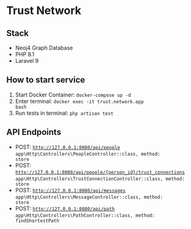 # Trust Network

## Stack
- Neoj4 Graph Database
- PHP 8.1
- Laravel 9

## How to start service
1. Start Docker Container: <code>docker-compose up -d</code>
2. Enter terminal: <code>docker exec -it trust.network.app bash</code>
3. Run tests in terminal: <code>php artisan test</code>

## API Endpoints
- POST: <code>http://127.0.0.1:8080/api/people</code>\
  <code>app\Http\Controllers\PeopleController::class, method: store</code>
- POST: <code>http://127.0.0.1:8080/api/people/{person_id}/trust_connections</code>\
  <code>app\Http\Controllers\TrustConnectionController::class, method: store</code>
- POST: <code>http://127.0.0.1:8080/api/messages</code>\
  <code>app\Http\Controllers\MessageController::class, method: store</code>
- POST: <code>http://127.0.0.1:8080/api/path</code>\
  <code>app\Http\Controllers\PathController::class, method: findShortestPath</code>